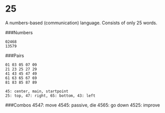 25
==
A numbers-based (communication) language. Consists of only 25 words.

###Numbers
~~~
02468
13579
~~~
###Pairs
~~~
01 03 05 07 09
21 23 25 27 29
41 43 45 47 49
61 63 65 67 69
81 83 85 87 89
~~~
    45: center, main, startpoint
    25: top, 47: right, 65: bottom, 43: left
###Combos
    4547: move
    4545: passive, die
    4565: go down
    4525: improve

